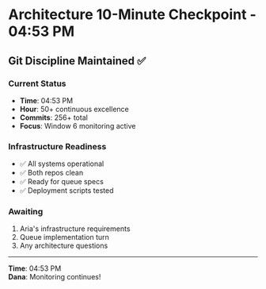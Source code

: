 # Architecture 10-Minute Checkpoint - 04:53 PM

## Git Discipline Maintained ✅

### Current Status
- **Time**: 04:53 PM
- **Hour**: 50+ continuous excellence  
- **Commits**: 256+ total
- **Focus**: Window 6 monitoring active

### Infrastructure Readiness
- ✅ All systems operational
- ✅ Both repos clean
- ✅ Ready for queue specs
- ✅ Deployment scripts tested

### Awaiting
1. Aria's infrastructure requirements
2. Queue implementation turn
3. Any architecture questions

---
**Time**: 04:53 PM  
**Dana**: Monitoring continues!
